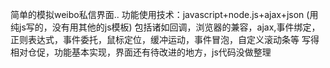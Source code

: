 简单的模拟weibo私信界面.. 
功能使用技术：javascript+node.js+ajax+json (用纯js写的，没有用其他的js模板) 包括诸如回调，浏览器的兼容，ajax,事件绑定，正则表达式，事件委托，鼠标定位，缓冲运动，事件冒泡，自定义滚动条等
写得相对仓促，功能基本实现，界面还有待改进的地方，js代码没做整理
